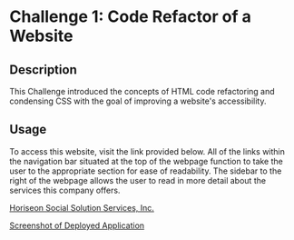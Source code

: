 # Challenge 1: Code Refactor of a Website

## Description

This Challenge introduced the concepts of HTML code refactoring and condensing CSS with the goal of improving a website's accessibility.

## Usage

To access this website, visit the link provided below. All of the links within the navigation bar situated at the top of the webpage function to take the user to the appropriate section for ease of readability. The sidebar to the right of the webpage allows the user to read in more detail about the services this company offers.

[Horiseon Social Solution Services, Inc.](https://mandiebot.github.io/challenge1/)

[Screenshot of Deployed Application](assets/images/Screenshot%20of%20Deployed%20Application.png)

